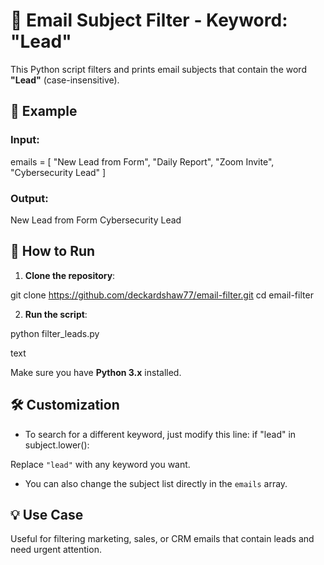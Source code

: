 # 📧 Email Subject Filter - Keyword: "Lead"

This Python script filters and prints email subjects that contain the word **"Lead"** (case-insensitive).

## 📌 Example

### Input:
emails = [
"New Lead from Form",
"Daily Report",
"Zoom Invite",
"Cybersecurity Lead"
]


### Output:
New Lead from Form
Cybersecurity Lead


## 🚀 How to Run

1. **Clone the repository**:

git clone https://github.com/deckardshaw77/email-filter.git
cd email-filter


2. **Run the script**:

python filter_leads.py

text

Make sure you have **Python 3.x** installed.

## 🛠 Customization

- To search for a different keyword, just modify this line:
if "lead" in subject.lower():

Replace `"lead"` with any keyword you want.

- You can also change the subject list directly in the `emails` array.

## 💡 Use Case

Useful for filtering marketing, sales, or CRM emails that contain leads and need urgent attention.
